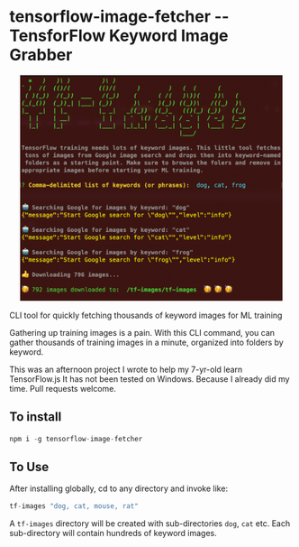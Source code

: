 # tensorflow-image-fetcher -- TensforFlow Keyword Image Grabber

<p align="center">
  <img src="sshot.png" height="400">
</p>

CLI tool for quickly fetching thousands of keyword images for ML training

Gathering up training images is a pain. With this CLI command, you can gather
thousands of training images in a minute, organized into folders by keyword.

This was an afternoon project I wrote to help my 7-yr-old learn TensorFlow.js
It has not been tested on Windows. Because I already did my time. Pull requests welcome.

## To install

```.js
npm i -g tensorflow-image-fetcher
```

## To Use

After installing globally, cd to any directory and invoke like:

```.js
tf-images "dog, cat, mouse, rat"
```

A `tf-images` directory will be created with sub-directories `dog`, `cat` etc.
Each sub-directory will contain hundreds of keyword images.




